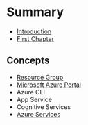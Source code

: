 # Summary

* [Introduction](README.md)
* [First Chapter](chapter1.md)

## Concepts

* [Resource Group](resource-group.md)
* [Microsoft Azure Portal](concepts/microsoft-azure-portal.md)
* Azure CLI
* App Service
* Cognitive Services
* [Azure Services](concepts/azure-services.md)


